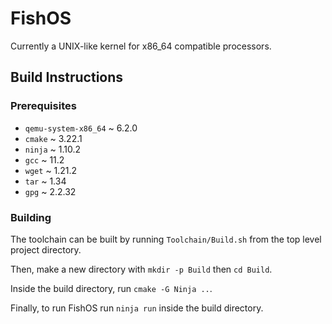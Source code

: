 # FishOS

Currently a UNIX-like kernel for x86_64 compatible processors.

## Build Instructions

### Prerequisites
- `qemu-system-x86_64` ~ 6.2.0
- `cmake` ~ 3.22.1
- `ninja` ~ 1.10.2
- `gcc` ~ 11.2
- `wget` ~ 1.21.2
- `tar` ~ 1.34
- `gpg` ~ 2.2.32

### Building
The toolchain can be built by running `Toolchain/Build.sh` from the top level project directory.

Then, make a new directory with `mkdir -p Build` then `cd Build`.

Inside the build directory, run `cmake -G Ninja ..`.

Finally, to run FishOS run `ninja run` inside the build directory.
